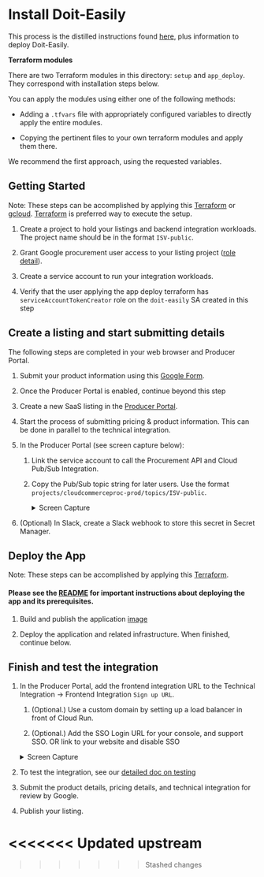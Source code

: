 # Install Doit-Easily

This process is the distilled instructions found [here][3], plus information to deploy Doit-Easily.

**Terraform modules**

There are two Terraform modules in this directory: `setup` and `app_deploy`. They correspond with installation steps below.

You can apply the modules using either one of the following methods:

- Adding a `.tfvars` file with appropriately configured variables to directly apply the entire modules.

- Copying the pertinent files to your own terraform modules and apply them there.

We recommend the first approach, using the requested variables.

## Getting Started

Note: These steps can be accomplished by applying this [Terraform][6] or [gcloud][7].
[Terraform][6] is preferred way to execute the setup.

1. Create a project to hold your listings and backend integration workloads. The project name should be in the format `ISV-public`.

1. Grant Google procurement user access to your listing project ([role detail][9]).

1. Create a service account to run your integration workloads.

1. Verify that the user applying the app deploy terraform has `serviceAccountTokenCreator` role on the `doit-easily` SA created in this step

## Create a listing and start submitting details

The following steps are completed in your web browser and Producer Portal.

1. Submit your product information using this [Google Form][1].

1. Once the Producer Portal is enabled, continue beyond this step

1. Create a new SaaS listing in the [Producer Portal][2]. 

1. Start the process of submitting pricing & product information. This can be done in parallel to the technical integration.  

1. In the Producer Portal (see screen capture below):

   1. Link the service account to call the Procurement API and Cloud Pub/Sub Integration.

   1. Copy the Pub/Sub topic string for later users.
       Use the format `projects/cloudcommerceproc-prod/topics/ISV-public`.

       <details>  
        <summary>Screen Capture</summary>  
      
        ![Diagram](../img/proc-api-screen-cap.png)  
       </details>

1. (Optional) In Slack, create a Slack webhook to store this secret in Secret Manager.

## Deploy the App

Note: These steps can be accomplished by applying this [Terraform][8].

#### Please see the [README][11] for important instructions about deploying the app and its prerequisites.

1. Build and publish the application [image][12]

1. Deploy the application and related infrastructure. When finished, continue below.

## Finish and test the integration

1. In the Producer Portal, add the frontend integration URL to the Technical Integration -> Frontend Integration `Sign up URL`.

     1. (Optional.) Use a custom domain by setting up a load balancer in front of Cloud Run.

     2. (Optional.) Add the SSO Login URL for your console, and support SSO. OR link to your website and disable SSO

   <details>
   <summary>Screen Capture</summary>

   ![Diagram](../img/proc-url-screen-cap.png)
   </details>  

1. To test the integration, see our [detailed doc on testing][10]

1. Submit the product details, pricing details, and technical integration for review by Google.

1. Publish your listing.

[1]: https://docs.google.com/forms/d/e/1FAIpQLSfddn4mwKnqtLNQ-m7IgRZ-bgTz4BOsrEDWCf3XBjc_ogKNnA/viewform
[2]: https://console.cloud.google.com/producer-portal
[3]: https://cloud.google.com/marketplace/docs/partners/integrated-saas#checklist
[5]: install-cloudrun.md
[6]: terraform/setup
[7]: gcloud/setup
[8]: terraform/app_deploy
[9]: terraform/setup/iam.tf
[10]: testing.md
[11]: terraform/app_deploy/README.md
<<<<<<< Updated upstream
=======
[12]: ../api/README.md
>>>>>>> Stashed changes
